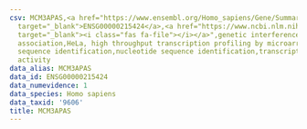 ```yaml
---
csv: MCM3APAS,<a href="https://www.ensembl.org/Homo_sapiens/Gene/Summary?db=core;g=ENSG00000215424"
  target="_blank">ENSG00000215424</a>,<a href="https://www.ncbi.nlm.nih.gov/pubmed/17216044"
  target="_blank"><i class="fas fa-file"></i></a>",genetic interference,functional
  association,HeLa, high throughput transcription profiling by microarray,nucleotide
  sequence identification,nucleotide sequence identification,transcriptional regulation,down-regulates
  activity
data_alias: MCM3APAS
data_id: ENSG00000215424
data_numevidence: 1
data_species: Homo sapiens
data_taxid: '9606'
title: MCM3APAS
---
```


